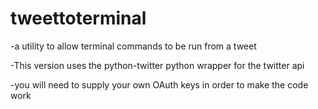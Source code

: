 tweettoterminal
===============

-a utility to allow terminal commands to be run from a tweet

-This version uses the python-twitter python wrapper for the twitter api

-you will need to supply your own OAuth keys in order to make the code work
